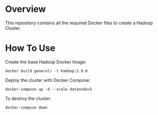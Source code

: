 Overview
========

This repository contains all the required Docker files to create a Hadoop Cluster.

How To Use
==========

Create the base Hadoop Docker Image:

	docker build general/ -t hadoop:2.9.0

Deploy the cluster with Docker Compose:

	docker-compose up -d --scale datanode=5

To destroy the cluster:

	docker-compose down



